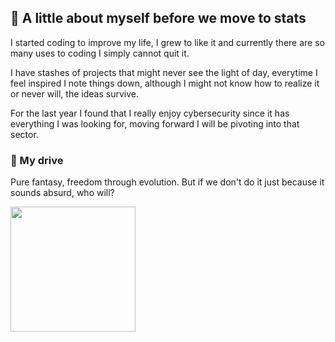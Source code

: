 ## 📓 A little about myself before we move to stats

 I started coding to improve my life, I grew to like it and currently there are so many uses to coding I simply cannot quit it.
  
 I have stashes of projects that might never see the light of day, everytime I feel inspired I note things down, although I might not know how to realize it or never will, the ideas survive.

 For the last year I found that I really enjoy cybersecurity since it has everything I was looking for, moving forward I will be pivoting into that sector.

### 🎇 My drive 

Pure fantasy, freedom through evolution. But if we don't do it just because it sounds absurd, who will? 


<a href="https://github.com/AmadeusSlabu/github-readme-stats">
  <img height=200 align="center" src="https://github-readme-stats.vercel.app/api?username=AmadeusSlabu&theme=transparent" />
</a>




